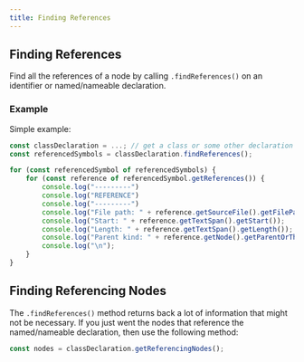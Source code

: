 ```yaml
---
title: Finding References
---
```


## Finding References

Find all the references of a node by calling `.findReferences()` on an identifier or named/nameable declaration.

### Example

Simple example:

```ts ignore-error: 1109
const classDeclaration = ...; // get a class or some other declaration somehow
const referencedSymbols = classDeclaration.findReferences();

for (const referencedSymbol of referencedSymbols) {
    for (const reference of referencedSymbol.getReferences()) {
        console.log("---------")
        console.log("REFERENCE")
        console.log("---------")
        console.log("File path: " + reference.getSourceFile().getFilePath());
        console.log("Start: " + reference.getTextSpan().getStart());
        console.log("Length: " + reference.getTextSpan().getLength());
        console.log("Parent kind: " + reference.getNode().getParentOrThrow().getKindName());
        console.log("\n");
    }
}
```

## Finding Referencing Nodes

The `.findReferences()` method returns back a lot of information that might not be necessary.
If you just went the nodes that reference the named/nameable declaration, then use the
following method:

```ts
const nodes = classDeclaration.getReferencingNodes();
```
